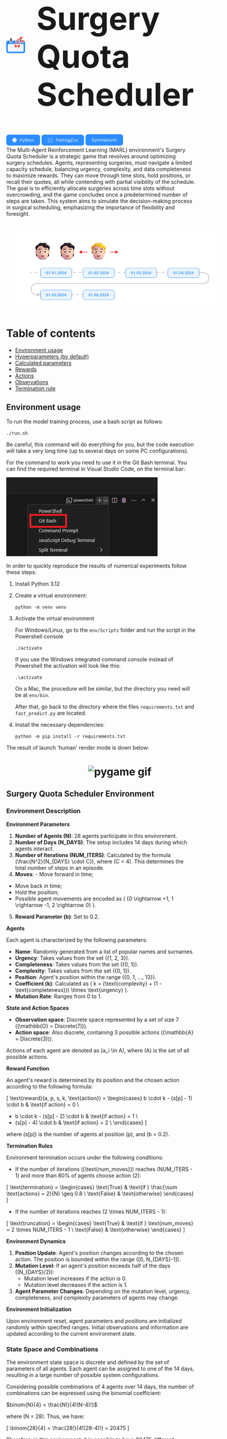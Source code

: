 <div style="display: flex; align-items: center;">
    <img alt="description" src="assets/logo.png" width="10%">
    <h1 style="font-size: 6em; margin-left: 30px; display: flex; align-items: center; vertical-align: baseline;">Surgery Quota Scheduler</h1>
</div>


<div>
  

<img alt="python" src="assets/python.png" width="90">
<img alt="pettingzoo" src="assets/pettingzoo.png" width="113">
<img alt="gym" src="assets/gym.png" width="100">

</div>
The Multi-Agent Reinforcement Learning (MARL) environment's Surgery Quota Scheduler is a strategic game that revolves around optimizing surgery schedules. Agents, representing surgeries, must navigate a limited capacity schedule, balancing urgency, complexity, and data completeness to maximize rewards. They can move through time slots, hold positions, or recall their quotes, all while contending with partial visibility of the schedule. The goal is to efficiently allocate surgeries across time slots without overcrowding, and the game concludes once a predetermined number of steps are taken. This system aims to simulate the decision-making process in surgical scheduling, emphasizing the importance of flexibility and foresight.

<h1 style="text-align: center;width: 120%">
    <img alt="description" src="assets/frame.png" width="90%">
</h1>

<h1>Table of contents</h1>

 - [Environment usage](#Environment-usage)
 - [Hyperparameters (by default)](#hyperparameters-by-default)
 - [Calculated parameters](#calculated-parameters)
 - [Rewards](#rewards)
 - [Actions](#actions)
 - [Observations](#observations)
 - [Termination rule](#termination-rule)

## Environment usage
To run the model training process, use a bash script as follows:
```
./run.sh
```
Be careful, this command will do everything for you, but the code execution will take a very long time (up to several days on some PC configurations).

For the command to work you need to use it in the Git Bash terminal. You can find the required terminal in Visual Studio Code, on the terminal bar:

<img alt="gym" src="assets/git.png" width="80%">


In order to quickly reproduce the results of numerical experiments follow these steps:
1) Install Python 3.12
2) Create a virtual environment:
    ```
    python -m venv venv
    ```
3) Activate the virtual environment

    For Windows/Linux, go to the ```env/Scripts``` folder and run the script in the Powershell console
    ```
    ./activate
    ```
    If you use the Windows integrated command console instead of Powershell the activation will look like this:
    ```
    .\activate
    ```
    On a Mac, the procedure will be similar, but the directory you need will be at ``env/bin``.
    
    After that, go back to the directory where the files ```requirements.txt``` and ```fast_predict.py``` are located.

4) Install the necessary dependencies:
    ```
   python -m pip install -r requirements.txt
   ```
   
The result of launch 'human' render mode is down below:
<h1 style="text-align: center;width: 120%">
    <img alt="pygame gif" src="assets/2024-03-26 15.22.44.gif" width="90%">
</h1>

## Surgery Quota Scheduler Environment

### Environment Description

**Environment Parameters**

1. **Number of Agents (N)**: 28 agents participate in this environment.
2. **Number of Days (N_DAYS)**: The setup includes 14 days during which agents interact.
3. **Number of Iterations (NUM_ITERS)**: Calculated by the formula \(\frac{N^2}{N_{DAYS} \cdot C}\), where \(C = 4\). This determines the total number of steps in an episode.
4. **Moves**: - Move forward in time;
- Move back in time;
- Hold the position;
- Possible agent movements are encoded as \( \{0 \rightarrow +1, 1 \rightarrow -1, 2 \rightarrow 0\} \).
5. **Reward Parameter (b)**: Set to 0.2.

**Agents**

Each agent is characterized by the following parameters:
- **Name**: Randomly generated from a list of popular names and surnames.
- **Urgency**: Takes values from the set \(\{1, 2, 3\}\).
- **Completeness**: Takes values from the set \(\{0, 1\}\).
- **Complexity**: Takes values from the set \(\{0, 1\}\).
- **Position**: Agent's position within the range \(\{0, 1, ..., 13\}\).
- **Coefficient (k)**: Calculated as \( k = (\text{complexity} + (1 - \text{completeness})) \times \text{urgency} \).
- **Mutation Rate**: Ranges from 0 to 1.

**State and Action Spaces**

- **Observation space**: Discrete space represented by a set of size 7 (\(\mathbb{O} = Discrete(7)\)).
- **Action space**: Also discrete, containing 3 possible actions (\(\mathbb{A} = Discrete(3)\)).

Actions of each agent are denoted as \(a_i \in A\), where \(A\) is the set of all possible actions.

**Reward Function**

An agent's reward is determined by its position and the chosen action according to the following formula:

\[
\text{reward}(a, p, s, k, \text{action}) =
\begin{cases}
b \cdot k - (s[p] - 1) \cdot b & \text{if action} = 0 \\
- b \cdot k - (s[p] - 2) \cdot b & \text{if action} = 1 \\
- (s[p] - 4) \cdot b & \text{if action} = 2 \\
\end{cases}
\]

where \(s[p]\) is the number of agents at position \(p\), and \(b = 0.2\).

**Termination Rules**

Environment termination occurs under the following conditions:
- If the number of iterations (\(\text{num_moves}\)) reaches \(NUM\_ITERS - 1\) and more than 80% of agents choose action \(2\):

\[
\text{termination} = \begin{cases}
\text{True} & \text{if } \frac{\sum \text{actions} = 2}{N} \geq 0.8 \\
\text{False} & \text{otherwise}
\end{cases}
\]

- If the number of iterations reaches \(2 \times NUM\_ITERS - 1\):

\[
\text{truncation} = \begin{cases}
\text{True} & \text{if } \text{num_moves} = 2 \times NUM\_ITERS - 1 \\
\text{False} & \text{otherwise}
\end{cases}
\]

**Environment Dynamics**

1. **Position Update**: Agent's position changes according to the chosen action. The position is bounded within the range \([0, N_{DAYS}-1]\).
2. **Mutation Level**: If an agent's position exceeds half of the days (\(N_{DAYS}/2\)):
    - Mutation level increases if the action is 0.
    - Mutation level decreases if the action is 1.
3. **Agent Parameter Changes**: Depending on the mutation level, urgency, completeness, and complexity parameters of agents may change.

**Environment Initialization**

Upon environment reset, agent parameters and positions are initialized randomly within specified ranges. Initial observations and information are updated according to the current environment state.

### State Space and Combinations

The environment state space is discrete and defined by the set of parameters of all agents. Each agent can be assigned to one of the 14 days, resulting in a large number of possible system configurations.

Considering possible combinations of 4 agents over 14 days, the number of combinations can be expressed using the binomial coefficient:

$binom{N}{4} = \frac{N!}{4!(N-4)!}$

where \(N = 28\). Thus, we have:

\[
\binom{28}{4} = \frac{28!}{4!(28-4)!} = 20475
\]

Therefore, in this environment, it is possible to have 20475 different combinations of agents over 4 days out of 14. These combinations create a rich state space, allowing modeling of diverse scenarios and strategies.



## Hyperparameters (by default)
- Baseline reward: $b=0.2$;
- Number of agents: $N=12$ (by the number of unique combinations of the following parameters);
  
    Each agent consists of a set of these parameters inherent to it:
    - Complexity: 0 or 1, where 0 - an easy task, 1 - a hard one;
    - Completeness: 0 or 1, where 0 - an insufficient data, 1 - a fully covered case;
    - Urgency: ascending from 1 (lowest priority) to 3 (highest priority);
- Time slot capacity: $C=4$;

## Calculated parameters
- Number of steps: $S=N^2/C$;
- Scaling factor: $k=(Complexity+(1 - Completeness))*Urgency$;

## Rewards
- Reschedule a quote forward 1 time step in future: $r=-b*k$;
- Reschedule a quote back 1 time step in time: $r=+b*k$;
- Hold the position: 
  - if $n \leq C$, $r=(C-n)*b$;
  - if $n>C$, $r=-(n-C)*b$;
  where $n$ - current number of agents in focal time slot
- If more than $C$ agents in one time slot and it is the end of the episode: $r=-10$;
- If every agent placed in time slot with no more than 3 other agents at the end of the episode $r=+10$;

## Actions
- Move forward in time;
- Move back in time;
- Hold the position;
- Recall your quote with chance equals to $P=0.05$ (may randomly occur at any time step);

## Observations
At each step, the agent observes a short period of time that includes the number of bids:
- 3 steps forward in time
- 3 steps backward in time.
  
They can also see 10 steps into the future and past, but not all of it. For the example, we take a date two weeks from now, the agent observes the current number of bids for that day, however, we intentionally introduce random variation by multiplying the true value by a randomly chosen coefficient (uniform probability distribution) in the range [0.5...1.5], rounding to the nearest integer. There is no information after 10 steps forward or backward.

## Termination rule
The episode ends when the numbers of steps reaches $S$.

## Launched application
The result of launch 'human' render mode is down below:
<h1 style="text-align: center;width: 120%">
    <img alt="pygame gif" src="assets/2024-03-26 15.22.44.gif" width="90%">
</h1>
